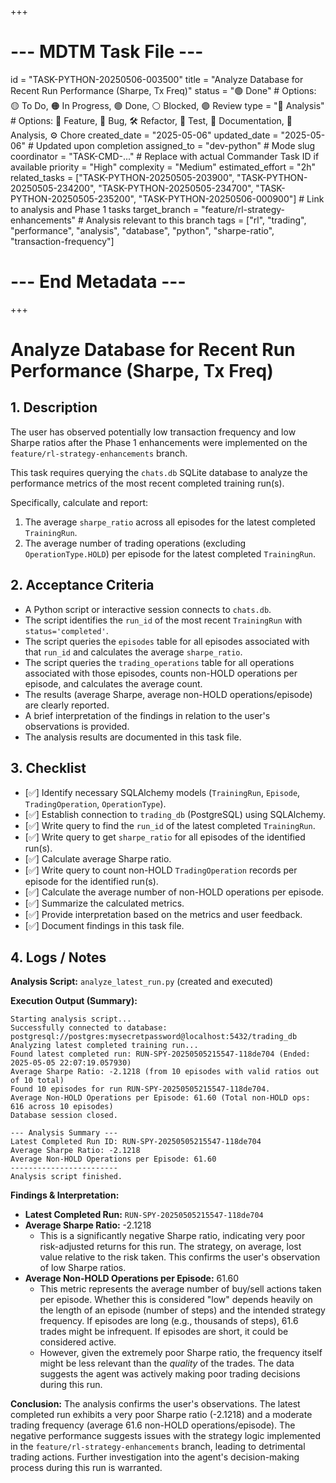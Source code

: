 +++
# --- MDTM Task File ---
id = "TASK-PYTHON-20250506-003500"
title = "Analyze Database for Recent Run Performance (Sharpe, Tx Freq)"
status = "🟢 Done" # Options: 🟡 To Do, 🟠 In Progress, 🟢 Done, ⚪ Blocked, 🟣 Review
type = "🔬 Analysis" # Options: 🌟 Feature, 🐞 Bug, 🛠️ Refactor, 🧪 Test, 📄 Documentation, 🔬 Analysis, ⚙️ Chore
created_date = "2025-05-06"
updated_date = "2025-05-06" # Updated upon completion
assigned_to = "dev-python" # Mode slug
coordinator = "TASK-CMD-..." # Replace with actual Commander Task ID if available
priority = "High"
complexity = "Medium"
estimated_effort = "2h"
related_tasks = ["TASK-PYTHON-20250505-203900", "TASK-PYTHON-20250505-234200", "TASK-PYTHON-20250505-234700", "TASK-PYTHON-20250505-235200", "TASK-PYTHON-20250506-000900"] # Link to analysis and Phase 1 tasks
target_branch = "feature/rl-strategy-enhancements" # Analysis relevant to this branch
tags = ["rl", "trading", "performance", "analysis", "database", "python", "sharpe-ratio", "transaction-frequency"]
# --- End Metadata ---
+++

# Analyze Database for Recent Run Performance (Sharpe, Tx Freq)

## 1. Description

The user has observed potentially low transaction frequency and low Sharpe ratios after the Phase 1 enhancements were implemented on the `feature/rl-strategy-enhancements` branch.

This task requires querying the `chats.db` SQLite database to analyze the performance metrics of the most recent completed training run(s).

Specifically, calculate and report:
1.  The average `sharpe_ratio` across all episodes for the latest completed `TrainingRun`.
2.  The average number of trading operations (excluding `OperationType.HOLD`) per episode for the latest completed `TrainingRun`.

## 2. Acceptance Criteria

*   A Python script or interactive session connects to `chats.db`.
*   The script identifies the `run_id` of the most recent `TrainingRun` with `status='completed'`.
*   The script queries the `episodes` table for all episodes associated with that `run_id` and calculates the average `sharpe_ratio`.
*   The script queries the `trading_operations` table for all operations associated with those episodes, counts non-HOLD operations per episode, and calculates the average count.
*   The results (average Sharpe, average non-HOLD operations/episode) are clearly reported.
*   A brief interpretation of the findings in relation to the user's observations is provided.
*   The analysis results are documented in this task file.

## 3. Checklist

*   [✅] Identify necessary SQLAlchemy models (`TrainingRun`, `Episode`, `TradingOperation`, `OperationType`).
*   [✅] Establish connection to `trading_db` (PostgreSQL) using SQLAlchemy.
*   [✅] Write query to find the `run_id` of the latest completed `TrainingRun`.
*   [✅] Write query to get `sharpe_ratio` for all episodes of the identified run(s).
*   [✅] Calculate average Sharpe ratio.
*   [✅] Write query to count non-HOLD `TradingOperation` records per episode for the identified run(s).
*   [✅] Calculate the average number of non-HOLD operations per episode.
*   [✅] Summarize the calculated metrics.
*   [✅] Provide interpretation based on the metrics and user feedback.
*   [✅] Document findings in this task file.

## 4. Logs / Notes

**Analysis Script:** `analyze_latest_run.py` (created and executed)

**Execution Output (Summary):**
```
Starting analysis script...
Successfully connected to database: postgresql://postgres:mysecretpassword@localhost:5432/trading_db
Analyzing latest completed training run...
Found latest completed run: RUN-SPY-20250505215547-118de704 (Ended: 2025-05-05 22:07:19.057930)
Average Sharpe Ratio: -2.1218 (from 10 episodes with valid ratios out of 10 total)
Found 10 episodes for run RUN-SPY-20250505215547-118de704.
Average Non-HOLD Operations per Episode: 61.60 (Total non-HOLD ops: 616 across 10 episodes)
Database session closed.

--- Analysis Summary ---
Latest Completed Run ID: RUN-SPY-20250505215547-118de704
Average Sharpe Ratio: -2.1218
Average Non-HOLD Operations per Episode: 61.60
------------------------
Analysis script finished.
```

**Findings & Interpretation:**

*   **Latest Completed Run:** `RUN-SPY-20250505215547-118de704`
*   **Average Sharpe Ratio:** -2.1218
    *   This is a significantly negative Sharpe ratio, indicating very poor risk-adjusted returns for this run. The strategy, on average, lost value relative to the risk taken. This confirms the user's observation of low Sharpe ratios.
*   **Average Non-HOLD Operations per Episode:** 61.60
    *   This metric represents the average number of buy/sell actions taken per episode. Whether this is considered "low" depends heavily on the length of an episode (number of steps) and the intended strategy frequency. If episodes are long (e.g., thousands of steps), 61.6 trades might be infrequent. If episodes are short, it could be considered active.
    *   However, given the extremely poor Sharpe ratio, the frequency itself might be less relevant than the *quality* of the trades. The data suggests the agent was actively making poor trading decisions during this run.

**Conclusion:** The analysis confirms the user's observations. The latest completed run exhibits a very poor Sharpe ratio (-2.1218) and a moderate trading frequency (average 61.6 non-HOLD operations/episode). The negative performance suggests issues with the strategy logic implemented in the `feature/rl-strategy-enhancements` branch, leading to detrimental trading actions. Further investigation into the agent's decision-making process during this run is warranted.